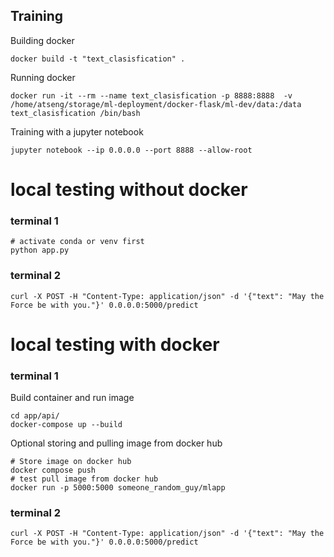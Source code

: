 <!-- Source: https://www.youtube.com/watch?v=S--SD4QbGps -->
## Training
Building docker
```
docker build -t "text_clasisfication" .
```
Running docker
```
docker run -it --rm --name text_clasisfication -p 8888:8888  -v /home/atseng/storage/ml-deployment/docker-flask/ml-dev/data:/data text_clasisfication /bin/bash
```
Training with a jupyter notebook

```
jupyter notebook --ip 0.0.0.0 --port 8888 --allow-root
```

# local testing without docker
### terminal 1
```
# activate conda or venv first
python app.py
```
### terminal 2
```
curl -X POST -H "Content-Type: application/json" -d '{"text": "May the Force be with you."}' 0.0.0.0:5000/predict
```

# local testing with docker

### terminal 1
Build container and run image
```
cd app/api/
docker-compose up --build
```
Optional storing and pulling image from docker hub
```
# Store image on docker hub
docker compose push
# test pull image from docker hub
docker run -p 5000:5000 someone_random_guy/mlapp
```

### terminal 2
```
curl -X POST -H "Content-Type: application/json" -d '{"text": "May the Force be with you."}' 0.0.0.0:5000/predict
```